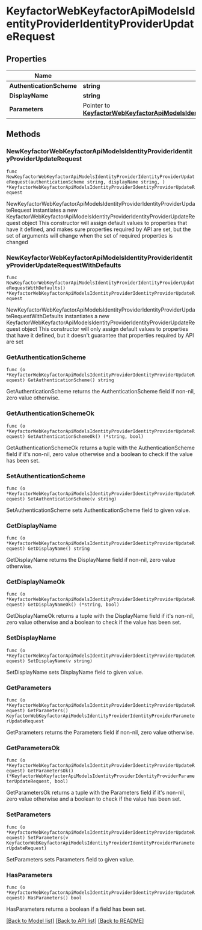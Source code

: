 # KeyfactorWebKeyfactorApiModelsIdentityProviderIdentityProviderUpdateRequest

## Properties

Name | Type | Description | Notes
------------ | ------------- | ------------- | -------------
**AuthenticationScheme** | **string** |  | 
**DisplayName** | **string** |  | 
**Parameters** | Pointer to [**KeyfactorWebKeyfactorApiModelsIdentityProviderIdentityProviderParameterUpdateRequest**](KeyfactorWebKeyfactorApiModelsIdentityProviderIdentityProviderParameterUpdateRequest.md) |  | [optional] 

## Methods

### NewKeyfactorWebKeyfactorApiModelsIdentityProviderIdentityProviderUpdateRequest

`func NewKeyfactorWebKeyfactorApiModelsIdentityProviderIdentityProviderUpdateRequest(authenticationScheme string, displayName string, ) *KeyfactorWebKeyfactorApiModelsIdentityProviderIdentityProviderUpdateRequest`

NewKeyfactorWebKeyfactorApiModelsIdentityProviderIdentityProviderUpdateRequest instantiates a new KeyfactorWebKeyfactorApiModelsIdentityProviderIdentityProviderUpdateRequest object
This constructor will assign default values to properties that have it defined,
and makes sure properties required by API are set, but the set of arguments
will change when the set of required properties is changed

### NewKeyfactorWebKeyfactorApiModelsIdentityProviderIdentityProviderUpdateRequestWithDefaults

`func NewKeyfactorWebKeyfactorApiModelsIdentityProviderIdentityProviderUpdateRequestWithDefaults() *KeyfactorWebKeyfactorApiModelsIdentityProviderIdentityProviderUpdateRequest`

NewKeyfactorWebKeyfactorApiModelsIdentityProviderIdentityProviderUpdateRequestWithDefaults instantiates a new KeyfactorWebKeyfactorApiModelsIdentityProviderIdentityProviderUpdateRequest object
This constructor will only assign default values to properties that have it defined,
but it doesn't guarantee that properties required by API are set

### GetAuthenticationScheme

`func (o *KeyfactorWebKeyfactorApiModelsIdentityProviderIdentityProviderUpdateRequest) GetAuthenticationScheme() string`

GetAuthenticationScheme returns the AuthenticationScheme field if non-nil, zero value otherwise.

### GetAuthenticationSchemeOk

`func (o *KeyfactorWebKeyfactorApiModelsIdentityProviderIdentityProviderUpdateRequest) GetAuthenticationSchemeOk() (*string, bool)`

GetAuthenticationSchemeOk returns a tuple with the AuthenticationScheme field if it's non-nil, zero value otherwise
and a boolean to check if the value has been set.

### SetAuthenticationScheme

`func (o *KeyfactorWebKeyfactorApiModelsIdentityProviderIdentityProviderUpdateRequest) SetAuthenticationScheme(v string)`

SetAuthenticationScheme sets AuthenticationScheme field to given value.


### GetDisplayName

`func (o *KeyfactorWebKeyfactorApiModelsIdentityProviderIdentityProviderUpdateRequest) GetDisplayName() string`

GetDisplayName returns the DisplayName field if non-nil, zero value otherwise.

### GetDisplayNameOk

`func (o *KeyfactorWebKeyfactorApiModelsIdentityProviderIdentityProviderUpdateRequest) GetDisplayNameOk() (*string, bool)`

GetDisplayNameOk returns a tuple with the DisplayName field if it's non-nil, zero value otherwise
and a boolean to check if the value has been set.

### SetDisplayName

`func (o *KeyfactorWebKeyfactorApiModelsIdentityProviderIdentityProviderUpdateRequest) SetDisplayName(v string)`

SetDisplayName sets DisplayName field to given value.


### GetParameters

`func (o *KeyfactorWebKeyfactorApiModelsIdentityProviderIdentityProviderUpdateRequest) GetParameters() KeyfactorWebKeyfactorApiModelsIdentityProviderIdentityProviderParameterUpdateRequest`

GetParameters returns the Parameters field if non-nil, zero value otherwise.

### GetParametersOk

`func (o *KeyfactorWebKeyfactorApiModelsIdentityProviderIdentityProviderUpdateRequest) GetParametersOk() (*KeyfactorWebKeyfactorApiModelsIdentityProviderIdentityProviderParameterUpdateRequest, bool)`

GetParametersOk returns a tuple with the Parameters field if it's non-nil, zero value otherwise
and a boolean to check if the value has been set.

### SetParameters

`func (o *KeyfactorWebKeyfactorApiModelsIdentityProviderIdentityProviderUpdateRequest) SetParameters(v KeyfactorWebKeyfactorApiModelsIdentityProviderIdentityProviderParameterUpdateRequest)`

SetParameters sets Parameters field to given value.

### HasParameters

`func (o *KeyfactorWebKeyfactorApiModelsIdentityProviderIdentityProviderUpdateRequest) HasParameters() bool`

HasParameters returns a boolean if a field has been set.


[[Back to Model list]](../README.md#documentation-for-models) [[Back to API list]](../README.md#documentation-for-api-endpoints) [[Back to README]](../README.md)


